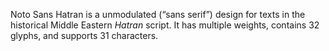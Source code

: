 Noto Sans Hatran is a unmodulated (“sans serif”) design for texts in the historical Middle Eastern _Hatran_ script. It has multiple weights, contains 32 glyphs, and supports 31 characters.